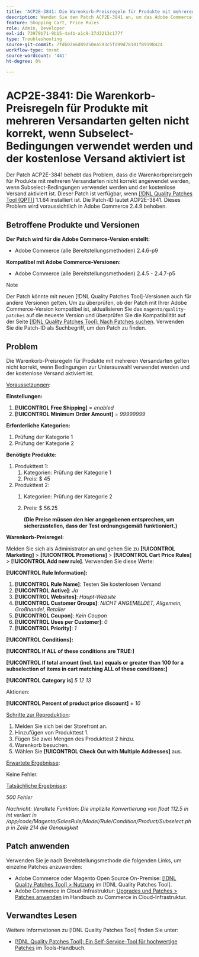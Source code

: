 ```yaml
---
title: 'ACP2E-3841: Die Warenkorb-Preisregeln für Produkte mit mehreren Versandarten gelten nicht korrekt, wenn Subselect-Bedingungen verwendet werden und der kostenlose Versand aktiviert ist'
description: Wenden Sie den Patch ACP2E-3841 an, um das Adobe Commerce-Problem zu beheben, bei dem die Warenkorbpreisregeln für Produkte mit mehreren Versandarten nicht korrekt angewendet werden, wenn Bedingungen zur Unterauswahl verwendet werden und der kostenlose Versand aktiviert ist.
feature: Shopping Cart, Price Rules
role: Admin, Developer
exl-id: 73979b71-9b15-4a4b-a1c9-37d3213c177f
type: Troubleshooting
source-git-commit: 7fdb02a6d89d50ea593c5fd99d78101f89198424
workflow-type: tm+mt
source-wordcount: '441'
ht-degree: 0%

---
```


# ACP2E-3841: Die Warenkorb-Preisregeln für Produkte mit mehreren Versandarten gelten nicht korrekt, wenn Subselect-Bedingungen verwendet werden und der kostenlose Versand aktiviert ist

Der Patch ACP2E-3841 behebt das Problem, dass die Warenkorbpreisregeln für Produkte mit mehreren Versandarten nicht korrekt angewendet werden, wenn Subselect-Bedingungen verwendet werden und der kostenlose Versand aktiviert ist. Dieser Patch ist verfügbar, wenn [[!DNL Quality Patches Tool (QPT)]](/help/tools/quality-patches-tool/quality-patches-tool-to-self-serve-quality-patches.md) 1.1.64 installiert ist. Die Patch-ID lautet ACP2E-3841. Dieses Problem wird voraussichtlich in Adobe Commerce 2.4.9 behoben.

## Betroffene Produkte und Versionen

**Der Patch wird für die Adobe Commerce-Version erstellt:**

* Adobe Commerce (alle Bereitstellungsmethoden) 2.4.6-p9

**Kompatibel mit Adobe Commerce-Versionen:**

* Adobe Commerce (alle Bereitstellungsmethoden) 2.4.5 - 2.4.7-p5

>[!NOTE]
>
>Der Patch könnte mit neuen [!DNL Quality Patches Tool]-Versionen auch für andere Versionen gelten. Um zu überprüfen, ob der Patch mit Ihrer Adobe Commerce-Version kompatibel ist, aktualisieren Sie das `magento/quality-patches` auf die neueste Version und überprüfen Sie die Kompatibilität auf der Seite [[!DNL Quality Patches Tool]: Nach Patches suchen](https://experienceleague.adobe.com/tools/commerce-quality-patches/index.html). Verwenden Sie die Patch-ID als Suchbegriff, um den Patch zu finden.

## Problem

Die Warenkorb-Preisregeln für Produkte mit mehreren Versandarten gelten nicht korrekt, wenn Bedingungen zur Unterauswahl verwendet werden und der kostenlose Versand aktiviert ist.

<u>Voraussetzungen</u>:

**Einstellungen:**
1. **[!UICONTROL Free Shipping]** = *enabled*
1. **[!UICONTROL Minimum Order Amount]** = *99999999*

**Erforderliche Kategorien:**
1. Prüfung der Kategorie 1
1. Prüfung der Kategorie 2

**Benötigte Produkte:**
1. Produkttest 1:
   1. Kategorien: Prüfung der Kategorie 1
   1. Preis: $ 45
1. Produkttest 2:
   1. Kategorien: Prüfung der Kategorie 2
   1. Preis: $ 56.25 

      **(Die Preise müssen den hier angegebenen entsprechen, um sicherzustellen, dass der Test ordnungsgemäß funktioniert.)**

**Warenkorb-Preisregel:**

Melden Sie sich als Administrator an und gehen Sie zu **[!UICONTROL Marketing]** > **[!UICONTROL Promotions]** > **[!UICONTROL Cart Price Rules]** > **[!UICONTROL Add new rule]**. Verwenden Sie diese Werte:

**[!UICONTROL Rule Information]:**
1. **[!UICONTROL Rule Name]**: Testen Sie kostenlosen Versand
1. **[!UICONTROL Active]**: *Ja*
1. **[!UICONTROL Websites]**: *Haupt-Website*
1. **[!UICONTROL Customer Groups]**: *NICHT ANGEMELDET, Allgemein, Großhandel, Retailer*
1. **[!UICONTROL Coupon]**: *Kein Coupon*
1. **[!UICONTROL Uses per Customer]**: *0*
1. **[!UICONTROL Priority]**: *1*

**[!UICONTROL Conditions]:**

**[!UICONTROL If ALL of these conditions are TRUE:]**


**[!UICONTROL If total amount (incl. tax) equals or greater than 100 for a subselection of items in cart matching ALL of these conditions:]**


**[!UICONTROL Category is]** *5 12 13*

Aktionen:

**[!UICONTROL Percent of product price discount]** = *10*

<u>Schritte zur Reproduktion</u>:

1. Melden Sie sich bei der Storefront an.
2. Hinzufügen von Produkttest 1.
3. Fügen Sie zwei Mengen des Produkttest 2 hinzu.
4. Warenkorb besuchen.
5. Wählen Sie **[!UICONTROL Check Out with Multiple Addresses]** aus.

<u>Erwartete Ergebnisse</u>:

Keine Fehler.

<u>Tatsächliche Ergebnisse</u>:

*500 Fehler*

*Nachricht: Veraltete Funktion: Die implizite Konvertierung von float 112.5 in int verliert in /app/code/Magento/SalesRule/Model/Rule/Condition/Product/Subselect.php in Zeile 214 die Genauigkeit*

## Patch anwenden

Verwenden Sie je nach Bereitstellungsmethode die folgenden Links, um einzelne Patches anzuwenden:

* Adobe Commerce oder Magento Open Source On-Premise: [[!DNL Quality Patches Tool] > Nutzung](/help/tools/quality-patches-tool/usage.md) im [!DNL Quality Patches Tool].
* Adobe Commerce in Cloud-Infrastruktur: [Upgrades und Patches > Patches anwenden](https://experienceleague.adobe.com/docs/commerce-cloud-service/user-guide/develop/upgrade/apply-patches.html) im Handbuch zu Commerce in Cloud-Infrastruktur.

## Verwandtes Lesen

Weitere Informationen zu [!DNL Quality Patches Tool] finden Sie unter:

* [[!DNL Quality Patches Tool]: Ein Self-Service-Tool für hochwertige Patches](/help/tools/quality-patches-tool/quality-patches-tool-to-self-serve-quality-patches.md) im Tools-Handbuch.

